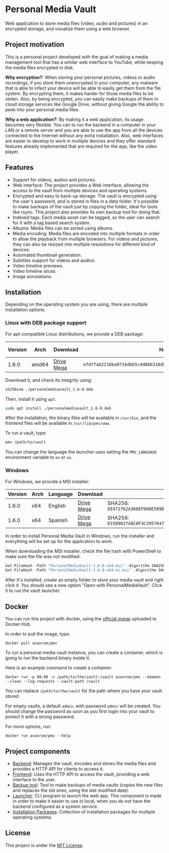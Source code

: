 # Personal Media Vault

Web application to store media files (video, audio and pictures) in an encrypted storage, and visualize them using a web browser.

## Project motivation

This is a personal project developed with the goal of making a media management tool that has a similar web interface to YouTube, while keeping the media files encrypted in disk.

**Why encryption?:** When storing your personal pictures, videos or audio recordings, if you store them unencrypted in your computer, any malware that is able to infect your device will be able to easily get them from the file system. By encrypting them, it makes harder for those media files to be stolen. Also, by being encrypted, you can easily make backups of them in cloud storage services like Google Drive, without giving Google the ability to peek into your personal media files.

**Why a web application?:** By making it a web application, its usage becomes very flexible. You can to run the backend in a computer in your LAN or a remote server and you are able to use the app from all the devices connected to the Internet without any extra installation. Also, web interfaces are easier to develop to work in multiple devices and they offer standard features already implemented that are required for the app, like the video player.

## Features

 - Support for videos, audios and pictures.
 - Web interface: The project provides a Web interface, allowing the access to the vault from multiple devices and operating systems.
 - Encrypted and easy to back-up storage: The vault is encrypted using the user's password, and is stored in files in a data folder. It's possible to make backups of the vault just by copying the folder, ideal for tools like rsync. This project also provides its own backup tool for doing that.
 - Indexed tags: Each media asset can be tagged, so the user can search for it with a tag based search system.
 - Albums: Media files can be sorted using albums.
 - Media encoding: Media files are encoded into multiple formats in order to allow the playback from multiple browsers. For videos and pictures, they can also be resized into multiple resolutions for different kind of devices.
 - Automated thumbnail generation.
 - Subtitles support for videos and audios.
 - Video timeline previews.
 - Video timeline slices.
 - Image annotations.

## Installation

Depending on the operating system you are using, there are multiple installation options.

### Linux with DEB package support

For apt-compatible Linux distributions, we provide a DEB package:

| Version | Arch | Download | Hash | Hash alg.  |
|---|---|---|---|---|
| 1.6.0 | amd64 | [Drive](https://drive.google.com/file/d/1EBRpHQFhCeqHbgXhDtVHmBFGtUtbvJXi/view?usp=sharing) <br /> [Mega](https://mega.nz/file/YaUVVRKI#yI5sXpptViVhE3XnUGacXpHgaj2rDsEwqe4alBf2aP8) | `efd7fab2216ba9716dbb5c4d6bb316db9f72778f941c657c1a1a88d27431c09b` | SHA256 |

Download it, and check its integrity using:

```sh
sh256sum ./personalmediavault_1.6-0.deb
```

Then, install it using `apt`:

```sh
sudo apt install ./personalmediavault_1.6-0.deb
```

After the installation, the binary files will be available in `/usr/bin`, and the frontend files will be available in `/usr/lib/pmv/www`.

To run a vault, type:

```sh
pmv /path/to/vault
```

You can change the language the launcher uses setting the `PMV_LANGUAGE` environment variable to `en` or `es`.

### Windows

For Windows, we provide a MSI installer:

| Version | Arch | Language | Download | Hash |
|---|---|---|---|---|
| 1.6.0 | x64 | English | [Drive](https://drive.google.com/file/d/1S9CUO4I0WUoBv4N9__dphoLDuvw1VHYx/view?usp=sharing) <br /> [Mega](https://mega.nz/file/UGkHlKpS#M5KrP39bk6QNJHj26wWM6fPFzoALbh-0EXangbaquF8) | SHA256: `EE472762A368EF006E589D3FD2DBB0085CA9CCDF02422DE4D9415D03414D8A25` |
| 1.6.0 | x64 | Spanish | [Drive](https://drive.google.com/file/d/1IV_GgUZpqhjF9V6SCepL7CpX7OcAIDvy/view?usp=sharing) <br /> [Mega](https://mega.nz/file/NLtC3A6A#V7N6q-WgqEEsEiwq10DnVRh-F7KnTbBE6HXNMztwvgs) | SHA256: `D1589827A8C0F3C39576471007B5F2E83F5DD023726C627FB500EAA75D6C627C` |

In order to install Personal Media Vault in Windows, run the installer  and everything will be set up for the application to work.

When downloading the MSI installer, check the file hash with PowerShell to make sure the file was not modified:

```ps1
Get-FileHash -Path "PersonalMediaVault-1.6.0-x64.msi" -Algorithm SHA256
Get-FileHash -Path "PersonalMediaVault-1.6.0-x64-es.msi" -Algorithm SHA256
```

After it's installed, create an empty folder to store your media vault and right click it. You should see a new option "Open with PersonalMediaVault". Click it to run the vault launcher.

## Docker

You can run this project with docker, using the [official image](https://hub.docker.com/r/asanrom/pmv) uploaded to Docker Hub.

In order to pull the image, type:

```
docker pull asanrom/pmv
```

To run a personal media vault instance, you can create a container, which is going to run the backend binary inside it.

Here is an example command to create a container:

```
docker run -p 80:80 -v /path/to/the/vault:/vault asanrom/pmv --daemon --clean --log-requests --vault-path /vault
```

You can replace `/path/to/the/vault` for the path where you have your vault stored.

For empty vaults, a default `admin`, with password `admin` will be created. You should change the password as soon as you first login into your vault to protect it with a strong password.

For more options, run:

```
docker run asanrom/pmv --help
```

## Project components

 - [Backend](./backend): Manages the vault, encodes and stores the media files and provides a HTTP API for clients to access it.
 - [Frontend](./frontend): Uses the HTTP API to access the vault, providing a web interface to the user.
 - [Backup tool](./backup-tool): Tool to make backups of media vaults (copies the new files and replaces the old ones, using the last modified date).
 - [Launcher](./launcher): CLI program to launch the web app. This component is made in order to make it easier to use in local, when you do not have the backend configured as a system service.
 - [Installation Packages](./packages): Collection of installation packages for multiple operating systems.

## License

This project is under the [MIT License](./LICENSE).
